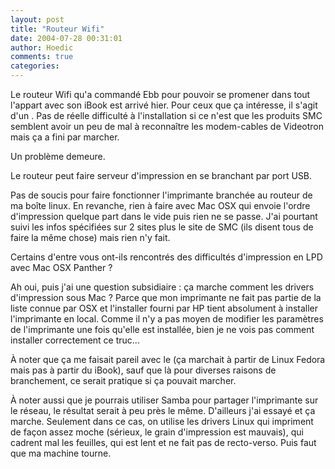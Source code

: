 ```yaml
---
layout: post
title: "Routeur Wifi"
date: 2004-07-28 00:31:01
author: Hoedic
comments: true
categories: 
---
```



Le routeur Wifi qu'a commandé Ebb pour pouvoir se promener dans tout l'appart avec son iBook est arrivé hier. Pour ceux que ça intéresse, il s'agit d'un . Pas de réelle difficulté à l'installation si ce n'est que les produits SMC semblent avoir un peu de mal à reconnaître les modem-cables de Videotron mais ça a fini par marcher.

Un problème demeure.

Le routeur peut faire serveur d'impression en se branchant par port USB.

Pas de soucis pour faire fonctionner l'imprimante branchée au routeur de ma boîte linux. En revanche, rien à faire avec Mac OSX qui envoie l'ordre d'impression quelque part dans le vide puis rien ne se passe. J'ai pourtant suivi les infos spécifiées sur 2 sites plus le site de SMC (ils disent tous de faire la même chose) mais rien n'y fait.

Certains d'entre vous ont-ils rencontrés des difficultés d'impression en LPD avec Mac OSX Panther ?

Ah oui, puis j'ai une question subsidiaire : ça marche comment les drivers d'impression sous Mac ? Parce que mon imprimante ne fait pas partie de la liste connue par OSX et l'installer fourni par HP tient absolument à installer l'imprimante en local. Comme il n'y a pas moyen de modifier les paramètres de l'imprimante une fois qu'elle est installée, bien je ne vois pas comment installer correctement ce truc...

À noter que ça me faisait pareil avec le  (ça marchait à partir de Linux Fedora mais pas à partir du iBook), sauf que là pour diverses raisons de branchement, ce serait pratique si ça pouvait marcher.

À noter aussi que je pourrais utiliser Samba pour partager l'imprimante sur le réseau, le résultat serait à peu près le même. D'ailleurs j'ai essayé et ça marche. Seulement dans ce cas, on utilise les drivers Linux qui impriment de façon assez moche (sérieux, le grain d'impression est mauvais), qui cadrent mal les feuilles, qui est lent et ne fait pas de recto-verso. Puis faut que ma machine tourne.
